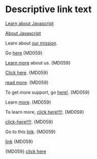 # Descriptive link text

[Learn about Javascript](https://example.com/javascript/about)

[About Javascript](https://example.com/file.txt)

Learn about [our mission](https://example.com/mission).

Go [here](https://example.com/descriptive-links) {MD059}

[Learn more](https://example.com/images/about) about us. {MD059}

[Click here](https://example.com/dir/file.txt). {MD059}

[read more](https://example.com/guide). {MD059}

To get more support, go [here!](https://example.com/contact). {MD059}

Learn [more](https://example.com/contact). {MD059}

To learn more, [click here!!!!](https://example.com/about). {MD059}

[click-here!!!!](https://example.com/first). {MD059}

Go to this [link]((https://example.com/second)). {MD059}

[link][Example URL] {MD059}

[Example URL]: https://example.com

{MD059} [click
 here](https://example.com)
